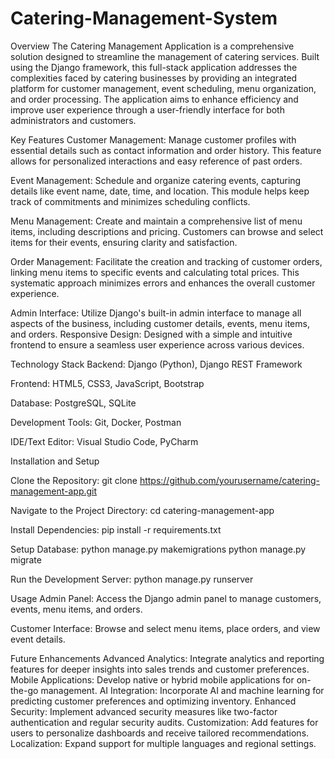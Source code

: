 # Catering-Management-System
Overview
The Catering Management Application is a comprehensive solution designed to streamline the management of catering services. Built using the Django framework, this full-stack application addresses the complexities faced by catering businesses by providing an integrated platform for customer management, event scheduling, menu organization, and order processing. The application aims to enhance efficiency and improve user experience through a user-friendly interface for both administrators and customers.

Key Features
Customer Management: Manage customer profiles with essential details such as contact information and order history. This feature allows for personalized interactions and easy reference of past orders.

Event Management: Schedule and organize catering events, capturing details like event name, date, time, and location. This module helps keep track of commitments and minimizes scheduling conflicts.

Menu Management: Create and maintain a comprehensive list of menu items, including descriptions and pricing. Customers can browse and select items for their events, ensuring clarity and satisfaction.

Order Management: Facilitate the creation and tracking of customer orders, linking menu items to specific events and calculating total prices. This systematic approach minimizes errors and enhances the overall customer experience.

Admin Interface: Utilize Django's built-in admin interface to manage all aspects of the business, including customer details, events, menu items, and orders.
Responsive Design: Designed with a simple and intuitive frontend to ensure a seamless user experience across various devices.


Technology Stack
Backend: Django (Python), Django REST Framework

Frontend: HTML5, CSS3, JavaScript, Bootstrap 

Database: PostgreSQL, SQLite

Development Tools: Git, Docker, Postman

IDE/Text Editor: Visual Studio Code, PyCharm

Installation and Setup

Clone the Repository: 
git clone https://github.com/yourusername/catering-management-app.git

Navigate to the Project Directory:
cd catering-management-app

Install Dependencies:
pip install -r requirements.txt

Setup Database:
python manage.py makemigrations
python manage.py migrate

Run the Development Server:
python manage.py runserver

Usage
Admin Panel: Access the Django admin panel to manage customers, events, menu items, and orders.

Customer Interface: Browse and select menu items, place orders, and view event details.

Future Enhancements
Advanced Analytics: Integrate analytics and reporting features for deeper insights into sales trends and customer preferences.
Mobile Applications: Develop native or hybrid mobile applications for on-the-go management.
AI Integration: Incorporate AI and machine learning for predicting customer preferences and optimizing inventory.
Enhanced Security: Implement advanced security measures like two-factor authentication and regular security audits.
Customization: Add features for users to personalize dashboards and receive tailored recommendations.
Localization: Expand support for multiple languages and regional settings.
